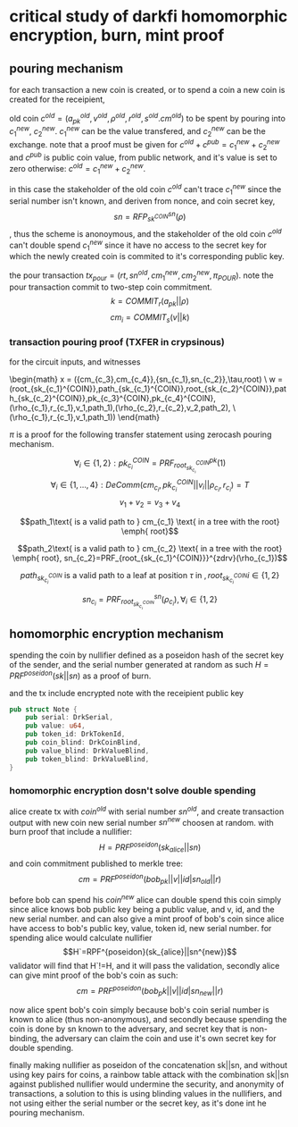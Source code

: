 # critical study of darkfi homomorphic encryption,  burn, mint proof

## pouring mechanism

for each transaction a new coin is created, or to spend a coin a new coin is created for the receipient,

old coin $c^{old} = (a_{pk}^{old}, v^{old}, \rho^{old}, r^{old}, s^{old}. cm^{old})$ to be spent  by pouring into $c_1^{new}$, $c_2^{new}$. $c_1^{new}$ can be the value transfered, and $c_2^{new}$ can be the exchange. note that a proof must be given for $c^{old}+c^{pub} = c_1^{new} + c_2^{new}$ and $c^{pub}$ is public coin value, from public network, and it's value is set to zero otherwise: $c^{old} = c_1^{new} + c_2^{new}$.

in this case the stakeholder of the old coin $c^{old}$ can't trace $c_1^{new}$ since the serial number isn't known, and deriven from nonce, and coin secret key, $$sn = RFP^{sn}_{sk^{COIN}}(\rho)$$, thus the scheme is anonoymous, and the stakeholder of the old coin $c^{old}$ can't double spend $c_1^{new}$ since it have no access to the secret key for which the newly created coin is commited to it's corresponding public key.

the pour transaction $tx_{pour} = (rt,sn^{old},cm_1^{new},cm_2^{new},\pi_{POUR})$.
note the pour transaction commit to two-step coin commitment.
$$k = COMMIT_r(a_{pk}||\rho)$$
$$cm_i = COMMIT_s(v||k)$$




### transaction pouring proof (TXFER in crypsinous)

for the circuit inputs, and witnesses

\begin{math}
x = (\{cm_{c_3},cm_{c_4}\},\{sn_{c_1},sn_{c_2}\},\tau,root) \\
w = (root_{sk_{c_1}^{COIN}},path_{sk_{c_1}^{COIN}},root_{sk_{c_2}^{COIN}},path_{sk_{c_2}^{COIN}},pk_{c_3}^{COIN},pk_{c_4}^{COIN},(\rho_{c_1},r_{c_1},v_1,path_1),(\rho_{c_2},r_{c_2},v_2,path_2),
\\(\rho_{c_1},r_{c_1},v_1,path_1))
\end{math}

$\pi$ is a proof for the following transfer statement using zerocash pouring mechanism.

$$\forall_i \in \{1,2\}: pk_{c_i}^{COIN} = PRF_{root_{sk_{c_i}}^{COIN}}^{pk}(1)$$
$$\forall_i \in \{1,\dots,4\} : DeComm(cm_{c_i},pk_{c_i}^{COIN}||v_i||\rho_{c_i},r_{c_i})=T$$
$$v_1+v_2=v_3+v_4$$

$$path_1\text{ is a valid path to } cm_{c_1} \text{ in a tree with the root} \emph{ root}$$

$$path_2\text{ is a valid path to } cm_{c_2} \text{ in a tree with the root} \emph{ root}, sn_{c_2}=PRF_{root_{sk_{c_1}^{COIN}}}^{zdrv}(\rho_{c_1})$$

$$path_{sk_{c_i}^{COIN}} \text{ is a valid path to a leaf at position } \tau \text{ in }, root_{sk_{c_i}^{COIN}} i \in \{1,2\}$$

$$sn_{c_i}=PRF_{root_{sk_{c_i}^{COIN}}}^{sn}(\rho_{c_i}), \forall_i \in \{1,2\}$$

## homomorphic encryption mechanism

spending the coin by nullifier defined as a poseidon hash of the secret key of the sender, and the serial number generated at random as such $H = PRF^{poseidon}(sk||sn)$ as a proof of burn.

and the tx include encrypted note with the receipient public key
``` rust
pub struct Note {
    pub serial: DrkSerial,
    pub value: u64,
    pub token_id: DrkTokenId,
    pub coin_blind: DrkCoinBlind,
    pub value_blind: DrkValueBlind,
    pub token_blind: DrkValueBlind,
}
```

### homomorphic encryption dosn't solve double spending

alice create tx with $coin^{old}$ with serial number $sn^{old}$, and create transaction output with new coin new serial number $sn^{new}$ choosen at random.
with burn proof that include a nullifier: $$H=PRF^{poseidon}(sk_{alice}||sn)$$
and coin commitment published to merkle tree:
$$cm=PRF^{poseidon}(bob_{pk}||v||id|sn_{old}||r)$$

before bob can spend his $coin^{new}$ alice can double spend this coin simply since alice knows bob public key being a public value, and v, id, and the new serial number. and can also give a mint proof of bob's coin since alice have access to bob's public key, value, token id, new serial number.
 for spending alice would calculate  nullifier $$H`=RPF^{poseidon}(sk_{alice}||sn^{new})$$
 validator will find that H`!=H, and it will pass the validation, secondly alice can give mint proof of the bob's coin  as such:
 $$cm=PRF^{poseidon}(bob_pk||v||id|sn_{new}||r)$$

 now alice spent bob's coin simply because bob's coin serial number is known to alice (thus non-anonymous), and secondly because spending the coin is done by sn known to the adversary, and secret key that is non-binding, the adversary can claim the coin and use it's own secret key for double spending.

 finally making nullifier as poseidon of the concatenation sk||sn, and without using key pairs for coins, a rainbow table attack with the combination sk||sn against published nullifier would undermine the security, and anonymity of transactions, a solution to this is using blinding values in the nullifiers, and not using either the serial number or the secret key, as it's done int he pouring mechanism.
